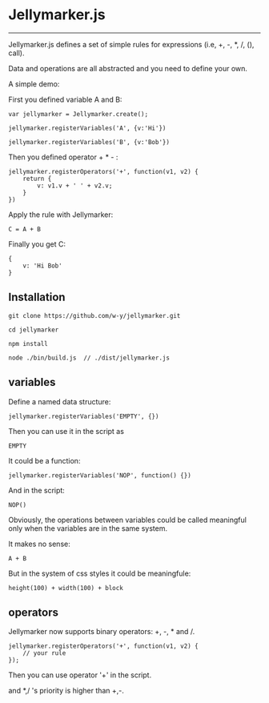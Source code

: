 # Jellymarker.js
---

Jellymarker.js defines a set of simple rules for expressions (i.e, +, -, *, /, (), call).

Data and operations are all abstracted and you need to define your own.

A simple demo:

First you defined variable A and B:
    
    var jellymarker = Jellymarker.create();
    
    jellymarker.registerVariables('A', {v:'Hi'})
    
    jellymarker.registerVariables('B', {v:'Bob'})
    

Then you defined operator + * - :

    jellymarker.registerOperators('+', function(v1, v2) {
        return {
            v: v1.v + ' ' + v2.v;
        }
    })

Apply the rule with Jellymarker:

    C = A + B

Finally you get C:
    
    {
        v: 'Hi Bob'
    }

## Installation

    git clone https://github.com/w-y/jellymarker.git
    
    cd jellymarker
    
    npm install
    
    node ./bin/build.js  // ./dist/jellymarker.js


## variables

Define a named data structure:

    jellymarker.registerVariables('EMPTY', {})

Then you can use it in the script as
    
    EMPTY


It could be a function:
    
    jellymarker.registerVariables('NOP', function() {})
    
And in the script:
    
    NOP()
    

Obviously, the operations between variables could be called meaningful only when the variables are in the same system.

It makes no sense:

    A + B

But in the system of css styles it could be meaningfule:
    
    height(100) + width(100) + block

## operators

Jellymarker now supports binary operators: +, -, * and /.

    jellymarker.registerOperators('+', function(v1, v2) {
        // your rule
    });

Then you can use operator '+' in the script.

and *,/ 's priority is higher than +,-.
